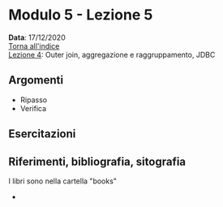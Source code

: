 # Modulo 5 - Lezione 5

__Data__: 17/12/2020  
[Torna all'indice](/README.md)  
[Lezione 4](/modulo-05/lezione-4.md): Outer join, aggregazione e raggruppamento, JDBC    

## Argomenti

- Ripasso
- Verifica

## Esercitazioni


## Riferimenti, bibliografia, sitografia

I libri sono nella cartella "books"

- 